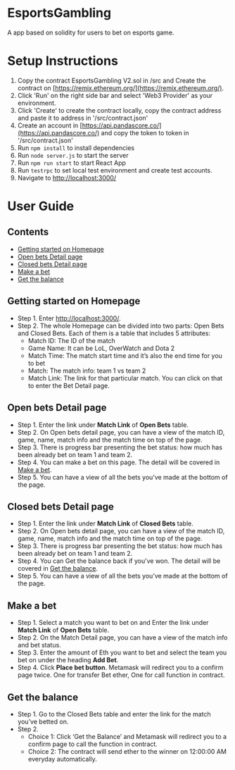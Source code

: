 # EsportsGambling

A app based on solidity for users to bet on esports game.

# Setup Instructions
1. Copy the contract EsportsGambling V2.sol in /src and Create the contract on [https://remix.ethereum.org/](https://remix.ethereum.org/).
2. Click 'Run' on the right side bar and select 'Web3 Provider' as your environment.
3. Click 'Create' to create the contract locally, copy the contract address and paste it to address in '/src/contract.json'
4. Create an account in [https://api.pandascore.co/](https://api.pandascore.co/) and copy the token to token in '/src/contract.json' 
5. Run `npm install` to install dependencies
6. Run `node server.js` to start the server
7. Run `npm run start` to start React App
8. Run `testrpc` to set local test environment and create test accounts.
9. Navigate to [http://localhost:3000/](http://localhost:3000/)

# User Guide
## Contents
- [Getting started on Homepage](#getting-started-on-homepage)
- [Open bets Detail page](#open-bets-detail-page)
- [Closed bets Detail page](#closed-bets-detail-page)
- [Make a bet](#make-a-bet)
- [Get the balance](#get-the-balance)

## <a name="getting started on homepage"></a>Getting started on Homepage
* Step 1. Enter [http://localhost:3000/](http://localhost:3000/).
* Step 2. The whole Homepage can be divided into two parts: Open Bets and Closed Bets. Each of them is a table that includes 5 attributes:  
	- Match ID: The ID of the match
	- Game Name: It can be LoL, OverWatch and Dota 2
	- Match Time: The match start time and it’s also the end time for you to bet
	- Match: The match info: team 1 vs team 2
	- Match Link: The link for that particular match. You can click on that to enter the Bet Detail page.

## <a name="open bets detail page"></a>Open bets Detail page
* Step 1. Enter the link under **Match Link** of **Open Bets** table.
* Step 2. On Open bets detail page, you can have a view of the match ID, game, name, match info and the match time on top of the page.
* Step 3. There is progress bar presenting the bet status: how much has been already bet on team 1 and team 2.
* Step 4. You can make a bet on this page. The detail will be covered in [Make a bet](#make-a-bet).
* Step 5. You can have a view of all the bets you’ve made at the bottom of the page.

## <a name="closed bets detail page"></a>Closed bets Detail page
* Step 1. Enter the link under **Match Link** of **Closed Bets** table.
* Step 2. On Open bets detail page, you can have a view of the match ID, game, name, match info and the match time on top of the page.
* Step 3. There is progress bar presenting the bet status: how much has been already bet on team 1 and team 2.
* Step 4. You can Get the balance back if you’ve won. The detail will be covered in [Get the balance](#get-the-balance).
* Step 5. You can have a view of all the bets you’ve made at the bottom of the page.

## <a name="make a bet"></a>Make a bet
* Step 1. Select a match you want to bet on and Enter the link under **Match Link** of **Open Bets** table.
* Step 2. On the Match Detail page, you can have a view of the match info and bet status.
* Step 3. Enter the amount of Eth you want to bet and select the team you bet on under the heading  **Add Bet**.
* Step 4. Click **Place bet button**. Metamask will redirect you to a confirm page twice. One for transfer Bet ether, One for call function in contract.


## <a name="get the balance"></a>Get the balance
* Step 1. Go to the Closed Bets table and enter the link for the match you’ve betted on.
* Step 2. 
	- Choice 1: Click ‘Get the Balance’ and Metamask will redirect you to a confirm page to call the function in contract.
	- Choice 2: The contract will send ether to the winner on 12:00:00 AM everyday automatically.

